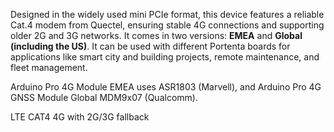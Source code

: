 <FeatureDescription>

 Designed in the widely used mini PCIe format, this device features a reliable Cat.4 modem from Quectel, ensuring stable 4G connections and supporting older 2G and 3G networks. It comes in two versions: **EMEA** and **Global (including the US)**. It can be used with different Portenta boards for applications like smart city and building projects, remote maintenance, and fleet management.
</FeatureDescription>


<FeatureList>

<Feature title="ASR1803 / MDM9x07" image="core">

  Arduino Pro 4G Module EMEA uses ASR1803 (Marvell), and Arduino Pro 4G GNSS Module Global MDM9x07 (Qualcomm).

</Feature>

<Feature title="LTE Connectivity" image="connectivity">

  LTE CAT4 4G with 2G/3G fallback

</Feature>

</FeatureList>


